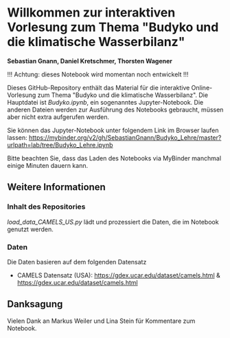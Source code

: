 # Willkommen zur interaktiven Vorlesung zum Thema "Budyko und die klimatische Wasserbilanz"

**Sebastian Gnann, Daniel Kretschmer, Thorsten Wagener**

!!! Achtung: dieses Notebook wird momentan noch entwickelt !!!

Dieses GitHub-Repository enthält das Material für die interaktive Online-Vorlesung zum Thema "Budyko und die klimatische Wasserbilanz". 
Die Hauptdatei ist *Budyko.ipynb*, ein sogenanntes Jupyter-Notebook. Die anderen Dateien werden zur Ausführung des Notebooks gebraucht, müssen aber nicht extra aufgerufen werden.

Sie können das Jupyter-Notebook unter folgendem Link im Browser laufen lassen: https://mybinder.org/v2/gh/SebastianGnann/Budyko_Lehre/master?urlpath=lab/tree/Budyko_Lehre.ipynb

Bitte beachten Sie, dass das Laden des Notebooks via MyBinder manchmal einige Minuten dauern kann.

## Weitere Informationen

### Inhalt des Repositories
*load_data_CAMELS_US.py* lädt und prozessiert die Daten, die im Notebook genutzt werden.

### Daten
Die Daten basieren auf dem folgenden Datensatz
- CAMELS Datensatz (USA): https://gdex.ucar.edu/dataset/camels.html & https://gdex.ucar.edu/dataset/camels.html

## Danksagung
Vielen Dank an Markus Weiler und Lina Stein für Kommentare zum Notebook.

